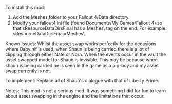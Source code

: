 To install this mod:
1) Add the Meshes folder to your Fallout 4/Data directory.
2) Modify your fallout4.ini file (found Documents/My Games/Fallout 4) so that sResourceDataDirsFinal has a Meshes\ tag on the end. For example: sResourceDataDirsFinal=Meshes\

Known Issues:
Whilst the asset swap works perfectly for the occasions where Baby.nif is used, when Shaun is being carried there is a lot of clipping through either Nate or Nora. 
When the events occur in the vault the asset swapped model for Shaun is invisible. This may be because when shaun is being carried he is seen in the game as a pip-boy and
my asset swap currently is not.

To implement:
Replace all of Shaun's dialogue with that of Liberty Prime.

Notes:
This mod is not a serious mod. It was something I did for fun to learn about asset swapping in the engine and the limitations that occur.
